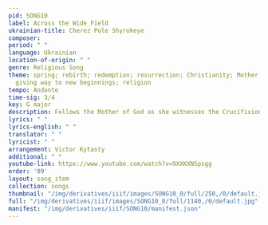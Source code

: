 ```yaml
---
pid: SONG10
label: Across the Wide Field
ukrainian-title: Cherez Pole Shyrokeye
composer:
period: " "
language: Ukrainian
location-of-origin: " "
genre: Religious Song
theme: spring; rebirth; redemption; resurrection; Christianity; Mother of God; pain
  giving way to new beginnings; religion
tempo: Andante
time-sig: 3/4
key: G major
description: Follows the Mother of God as she witnesses the Crucifixion
lyrics: " "
lyrics-english: " "
translator: " "
lyricist: " "
arrangement: Victor Kytasty
additional: " "
youtube-link: https://www.youtube.com/watch?v=9XXKXNSpsgg
order: '09'
layout: song_item
collection: songs
thumbnail: "/img/derivatives/iiif/images/SONG10_0/full/250,/0/default.jpg"
full: "/img/derivatives/iiif/images/SONG10_0/full/1140,/0/default.jpg"
manifest: "/img/derivatives/iiif/SONG10/manifest.json"
---
```

